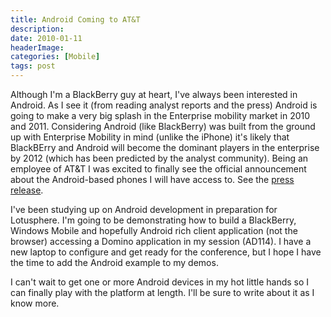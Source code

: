 ```yaml
---
title: Android Coming to AT&T
description: 
date: 2010-01-11
headerImage: 
categories: [Mobile]
tags: post
---
```


Although I'm a BlackBerry guy at heart, I've always been interested in Android. As I see it (from reading analyst reports and the press) Android is going to make a very big splash in the Enterprise mobility market in 2010 and 2011. Considering Android (like BlackBerry) was built from the ground up with Enterprise Mobility in mind (unlike the iPhone) it's likely that BlackBErry and Android will become the dominant players in the enterprise by 2012 (which has been predicted by the analyst community). Being an employee of AT&T I was excited to finally see the official announcement about the Android-based phones I will have access to. See the [press release](http://www.att.com/gen/press-room?pid=4800&cdvn=news&newsarticleid=30353).

I've been studying up on Android development in preparation for Lotusphere. I'm going to be demonstrating how to build a BlackBerry, Windows Mobile and hopefully Android rich client application (not the browser) accessing a Domino application in my session (AD114). I have a new laptop to configure and get ready for the conference, but I hope I have the time to add the Android example to my demos.

I can't wait to get one or more Android devices in my hot little hands so I can finally play with the platform at length. I'll be sure to write about it as I know more.